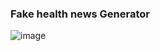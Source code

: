 ### Fake health news Generator 
![image](https://user-images.githubusercontent.com/112502847/200168433-45cfd128-818f-4a39-ade2-02d040f056c7.png)
